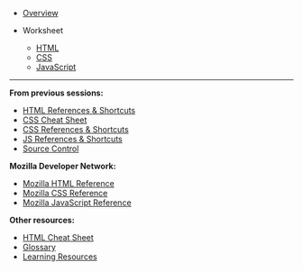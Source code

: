 - [Overview](/portfolios/)

- Worksheet

  - [HTML](/portfolios/1-html/)
  - [CSS](/portfolios/2-css/)
  - [JavaScript](/portfolios/3-js/)

---

**From previous sessions:**

- [HTML References & Shortcuts](/html/references/)
- [CSS Cheat Sheet](/css/references/css_cheat_sheet.md)
- [CSS References & Shortcuts](/css/references/)
- [JS References & Shortcuts](/javascript/references/)
- [Source Control](/source_control/)

**Mozilla Developer Network:**

- [Mozilla HTML Reference](https://developer.mozilla.org/en-US/docs/Web/HTML)
- [Mozilla CSS Reference](https://developer.mozilla.org/en-US/docs/Web/CSS)
- [Mozilla JavaScript Reference](https://developer.mozilla.org/en-US/docs/Web/JavaScript)

**Other resources:**

- [HTML Cheat Sheet](https://html.com/wp-content/uploads/html-cheat-sheet.pdf)
- [Glossary](https://github.com/KansasCityWomeninTechnology/LearningResources/blob/master/glossary.md)
- [Learning Resources](https://github.com/KansasCityWomeninTechnology/LearningResources/blob/master/LearningResources.md)
